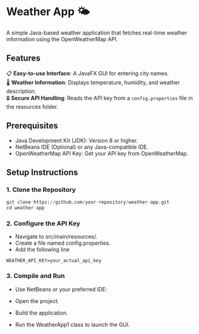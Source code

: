 # Weather App 🌤️
A simple Java-based weather application that fetches real-time weather information using the OpenWeatherMap API.

## Features
📋 **Easy-to-use Interface**: A JavaFX GUI for entering city names.  
🌡️ **Weather Information**: Displays temperature, humidity, and weather description.  
🔒 **Secure API Handling**: Reads the API key from a `config.properties` file in the resources folder.

## Prerequisites
- Java Development Kit (JDK): Version 8 or higher.
- NetBeans IDE (Optional) or any Java-compatible IDE.
- OpenWeatherMap API Key: Get your API key from OpenWeatherMap.

## Setup Instructions
### 1. Clone the Repository
```python
git clone https://github.com/your-repository/weather-app.git
cd weather-app
```
### 2. Configure the API Key
- Navigate to src/main/resources/.
- Create a file named config.properties.
- Add the following line
```properties
WEATHER_API_KEY=your_actual_api_key
```
### 3. Compile and Run
- Use NetBeans or your preferred IDE:

- Open the project.
- Build the application.
- Run the WeatherApp1 class to launch the GUI.
